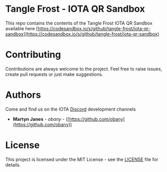 # Tangle Frost - IOTA QR Sandbox

This repo contains the contents of the Tangle Frost IOTA QR Sandbox available here [https://codesandbox.io/s/github/tangle-frost/iota-qr-sandbox](https://codesandbox.io/s/github/tangle-frost/iota-qr-sandbox)

# Contributing

Contributions are always welcome to the project. Feel free to raise issues, create pull requests or just make suggestions.

# Authors

Come and find us on the IOTA [Discord](https://discordapp.com/invite/fNGZXvh) development channels

* **Martyn Janes** - *obany* - ([https://github.com/obany](https://github.com/obany))

# License

This project is licensed under the MIT License - see the [LICENSE](https://github.com/tangle-frost/iota-qr-sandbox/blob/master/LICENSE) file for details.
